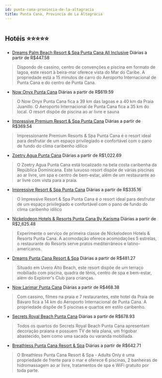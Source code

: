 ```yaml
---
id: punta-cana-provincia-de-la-altagracia
title: Punta Cana, Provincia de La Altagracia
---
```


<center><img src="https://novo-hu.s3.amazonaws.com/reservas/ota/prod/hotel/2693/dreams-palm-beach-001_20190703173532.jpg" alt="" /></center>


## Hotéis ⭐️⭐️⭐️⭐️⭐️

-    [Dreams Palm Beach Resort & Spa Punta Cana All Inclusive](https://www.hurb.com/aud/https://www.hurb.com/hoteis/punta-cana/dreams-palm-beach-resort-spa-punta-cana-all-inclusive-OMN-4888?cmp=18055) Diárias a partir de R$447.58
   > Dispondo de cassino, centro de convenções e piscina em formato de lagoa, este resort à beira-mar oferece vista do Mar do Caribe. A propriedade está a 15 minutos de carro do Aeroporto Internacional de Punta Cana e do centro de Punta Cana.
-    [Now Onyx Punta Cana](https://www.hurb.com/aud/https://www.hurb.com/hoteis/punta-cana/now-onyx-punta-cana-OMN-5254?cmp=18055) Diárias a partir de R$619.59
   > O Now Onyx Punta Cana fica a 39 km das lagoas e a 40 km da Praia Juanillo. O Aeroporto Internacional de Punta Cana fica a 35 km do local. O resort dispõe de piscina ao ar livre e sauna
-    [Impressive Premium Resort & Spa Punta Cana](https://www.hurb.com/aud/https://www.hurb.com/hoteis/punta-cana/impressive-premium-resort-spa-punta-cana-OMN-7866?cmp=18055) Diárias a partir de R$369.54
   > Impressionante Premium Resorts & Spa Punta Cana é o resort ideal para desfrutar de um espaço privilegiado e confortável com o pano de fundo do clima caribenho idílico
-    [Zoetry Agua Punta Cana](https://www.hurb.com/aud/https://www.hurb.com/hoteis/punta-cana/zoetry-agua-punta-cana-OMN-4896?cmp=18055) Diárias a partir de R$1,022.69
   > O Zoetry Agua Punta Cana está localizado na bela costa caribenha da República Dominicana. Este luxuoso resort dispõe de várias piscinas ao ar livre, um spa e centro de bem-estar, além de um restaurante ao ar livre com vista para a praia.
-    [Impressive Resort & Spa Punta Cana](https://www.hurb.com/aud/https://www.hurb.com/hoteis/punta-cana/impressive-resort-spa-punta-cana-OMN-7865?cmp=18055) Diárias a partir de R$335.16
   > O Impressive Resort & Spa Punta Cana é o resort ideal para desfrutar de um espaço privilegiado e confortável com o pano de fundo do clima caribenho idílico
-    [Nickelodeon Hotels & Resorts Punta Cana By Karisma](https://www.hurb.com/aud/https://www.hurb.com/hoteis/punta-cana/nickelodeon-hotels-resorts-punta-cana-by-karisma-OMN-6744?cmp=18055) Diárias a partir de R$2,625.48
   > Experimente o serviço de primeira classe de Nickelodeon Hotels & Resorts Punta Cana. A acomodação oferece acomodações 5 estrelas, o restaurante do Resorts serve pratos mediterrâneos e latino-americanos.
-    [Dreams Punta Cana Resort & Spa](https://www.hurb.com/aud/https://www.hurb.com/hoteis/punta-cana/dreams-punta-cana-resort-spa-OMN-4889?cmp=18055) Diárias a partir de R$481.27
   > Situado em Uvero Alto Beach, este resort dispõe de um terraço mobiliado com piscina, quadra de tênis, centro de spa e bem-estar, além do Explorer's Club para crianças.
-    [Now Larimar Punta Cana](https://www.hurb.com/aud/https://www.hurb.com/hoteis/punta-cana/now-larimar-punta-cana-OMN-4898?cmp=18055) Diárias a partir de R$468.38
   > Com cassino, filmes na praia e 7 restaurantes, este hotel da Praia de Bávaro fica a 14 km do Aeroporto Internacional de Punta Cana. A propriedade dispõe de 5 piscinas e quartos em estilo caribenho.
-    [Secrets Royal Beach Punta Cana](https://www.hurb.com/aud/https://www.hurb.com/hoteis/punta-cana/secrets-royal-beach-punta-cana-OMN-4899?cmp=18055) Diárias a partir de R$678.93
   > Todos os quartos do Secrets Royal Beach Punta Cana apresentam decoração praiana e possuem TV de tela plana, um frigobar abastecido, bem como uma sacada ou varanda mobiliada.
-    [Breathless Punta Cana Resort & Spa](https://www.hurb.com/aud/https://www.hurb.com/hoteis/punta-cana/breathless-punta-cana-resort-spa-OMN-4805?cmp=18055) Diárias a partir de R$642.71
   > O Breathless Punta Cana Resort & Spa - Adults Only é uma propriedade de frente para o mar e oferece 6 piscinas, 2 banheiras de hidromassagem ao ar livre, tratamentos de spa e WiFi gratuito por toda parte. 
